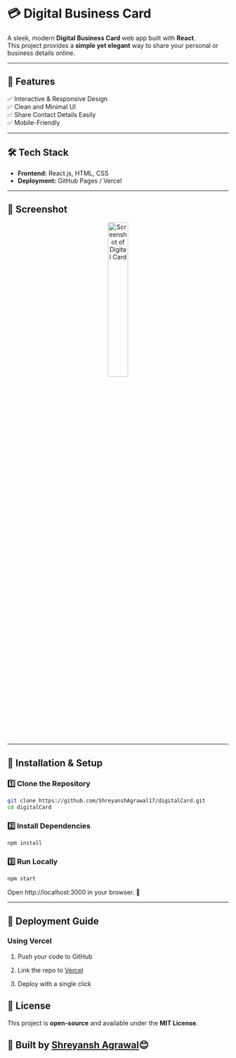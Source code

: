 # 💳 Digital Business Card

A sleek, modern **Digital Business Card** web app built with **React**.  
This project provides a **simple yet elegant** way to share your personal or business details online.

---

## 🚀 Features
✅ Interactive & Responsive Design  
✅ Clean and Minimal UI  
✅ Share Contact Details Easily  
✅ Mobile-Friendly  

---

## 🛠 Tech Stack
- **Frontend:** React.js, HTML, CSS  
- **Deployment:** GitHub Pages / Vercel  

---

## 📸 Screenshot
<p align="center">
  <img src="https://github.com/user-attachments/assets/6d6fafc1-cc96-4e19-81cb-d08bfe6e1b44" alt="Screenshot of Digital Card" width="30%">
</p>



---

## 🔧 Installation & Setup

### 1️⃣ Clone the Repository
```bash
git clone https://github.com/ShreyanshAgrawal17/digitalCard.git
cd digitalCard
```
### 2️⃣ Install Dependencies
```bash
npm install
```

### 3️⃣ Run Locally
```bash
npm start
```

Open http://localhost:3000 in your browser. 🎉

---

🚀 Deployment Guide
-------------------

### **Using Vercel**

1.  Push your code to GitHub
    
2.  Link the repo to [Vercel](https://vercel.com/)
    
3.  Deploy with a single click

📜 License
----------

This project is **open-source** and available under the **MIT License**.

🚀 Built by [Shreyansh Agrawal](https://github.com/ShreyanshAgrawal17)😊
------------------------------------------------------------------------------
